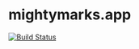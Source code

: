 # mightymarks.app
[![Build Status](https://travis-ci.com/mightymarks/mightymarksapp.svg?branch=master)](https://travis-ci.com/mightymarks/mightymarksapp)
